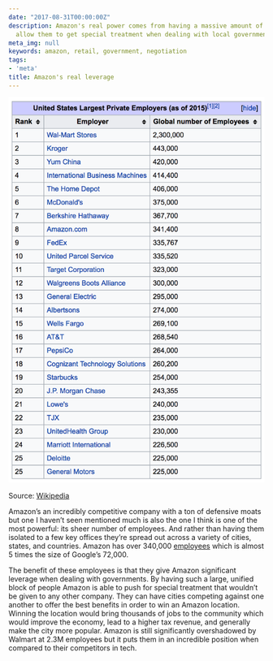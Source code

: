 ```yaml
---
date: "2017-08-31T00:00:00Z"
description: Amazon's real power comes from having a massive amount of employees that
  allow them to get special treatment when dealing with local governments.
meta_img: null
keywords: amazon, retail, government, negotiation
tags:
- 'meta'
title: Amazon's real leverage
---
```



<img src="/image/largest-employers-usa.png" alt="Largest employers in USA" data-width="950" data-height="1432" data-layout="responsive" />
<p class="caption">Source: <a href="https://en.wikipedia.org/wiki/List_of_largest_employers_in_the_United_States">Wikipedia</a></p>

Amazon’s an incredibly competitive company with a ton of defensive moats but one I haven’t seen mentioned much is also the one I think is one of the most powerful: its sheer number of employees. And rather than having them isolated to a few key offices they’re spread out across a variety of cities, states, and countries. Amazon has over 340,000 [employees](https://en.wikipedia.org/wiki/List_of_largest_employers_in_the_United_States) which is almost 5 times the size of Google’s 72,000.

The benefit of these employees is that they give Amazon significant leverage when dealing with governments. By having such a large, unified block of people Amazon is able to push for special treatment that wouldn’t be given to any other company. They can have cities competing against one another to offer the best benefits in order to win an Amazon location. Winning the location would bring thousands of jobs to the community which would improve the economy, lead to a higher tax revenue, and generally make the city more popular. Amazon is still significantly overshadowed by Walmart at 2.3M employees but it puts them in an incredible position when compared to their competitors in tech.
